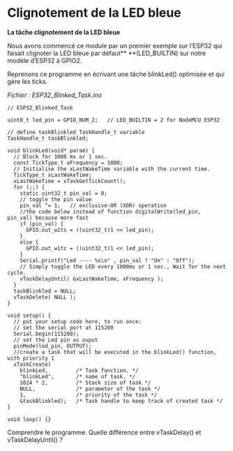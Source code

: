 # Clignotement de la LED bleue

**La tâche clignotement de la LED bleue**

Nous avons commencé ce module par un premier exemple sur l’ESP32 qui faisait clignoter la LED bleue par défaut** **(LED\_BUILTIN) sur notre modèle d’ESP32 à GPIO2.

Reprenons ce programme en écrivant une tâche blinkLed() optimisée et qui gère les ticks.

_Fichier : ESP32\_Blinked\_Task.ino_

```arduino
// ESP32_Blinked_Task

uint8_t led_pin = GPIO_NUM_2;   // LED_BUILTIN = 2 for NodeMCU ESP32

// define taskBlinkled TaskHandle_t variable
TaskHandle_t taskBlinkled;

void blinkLed(void* param) {
  // Block for 1000 ms or 1 sec.
  const TickType_t xFrequency = 1000;
  // Initialise the xLastWakeTime variable with the current time.
  TickType_t xLastWakeTime;
  xLastWakeTime = xTaskGetTickCount();
  for (;;) {
    static uint32_t pin_val = 0;
    // toggle the pin value
    pin_val ^= 1;   // exclusive-OR (XOR) operation
    //the code below instead of function digitalWrite(led_pin, pin_val) because more fast
    if (pin_val) {
      GPIO.out_w1ts = ((uint32_t)1 << led_pin);
    }
    else {
      GPIO.out_w1tc = ((uint32_t)1 << led_pin);
    }
    Serial.printf("Led ---- %s\n" , pin_val ? "On" : "Off");
    // Simply toggle the LED every 1000ms or 1 sec., Wait for the next cycle.
    vTaskDelayUntil( &xLastWakeTime, xFrequency );
  }
  taskBlinkled = NULL;
  vTaskDelete( NULL );
}

void setup() {
  // put your setup code here, to run once:
  // set the serial port at 115200
  Serial.begin(115200);
  // set the Led pin as ouput
  pinMode(led_pin, OUTPUT);
  //create a task that will be executed in the blinkLed() function, with priority 1
  xTaskCreate(
    blinkLed,         /* Task function. */
    "blinkLed",       /* name of task. */
    1024 * 2,         /* Stack size of task */
    NULL,             /* parameter of the task */
    1,                /* priority of the task */
    &taskBlinkled);   /* Task handle to keep track of created task */
}

void loop() {}
```

Comprendre le programme. Quelle différence entre vTaskDelay() et vTaskDelayUntil() ?
